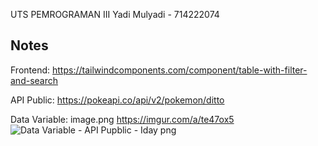 UTS PEMROGRAMAN III
Yadi Mulyadi - 714222074

## Notes ##
Frontend:
https://tailwindcomponents.com/component/table-with-filter-and-search

API Public:
https://pokeapi.co/api/v2/pokemon/ditto

Data Variable:
image.png https://imgur.com/a/te47ox5
![Data Variable - API Pupblic - Iday png](https://user-images.githubusercontent.com/73982361/231021839-e7c5ce18-a38a-44d3-8598-982fa5b6f690.png)




